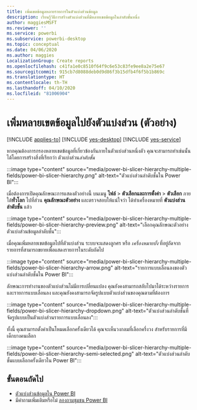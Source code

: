 ```yaml
---
title: เพิ่มเขตข้อมูลหลายรายการในตัวแบ่งส่วนข้อมูล
description: เรียนรู้วิธีการสร้างตัวแบ่งส่วนที่มีหลายเขตข้อมูลในลำดับชั้นหนึ่ง
author: maggiesMSFT
ms.reviewer: ''
ms.service: powerbi
ms.subservice: powerbi-desktop
ms.topic: conceptual
ms.date: 04/06/2020
ms.author: maggies
LocalizationGroup: Create reports
ms.openlocfilehash: c41fa1e0c8510f64f9c6e53c83fe9ee8a2e75e67
ms.sourcegitcommit: 915cb7d8088deb0d9d86f3b15dfb4f6f5b1b869c
ms.translationtype: HT
ms.contentlocale: th-TH
ms.lasthandoff: 04/10/2020
ms.locfileid: "81006904"
---
```

# <a name="add-multiple-fields-to-a-slicer-preview"></a>เพิ่มหลายเขตข้อมูลไปยังตัวแบ่งส่วน (ตัวอย่าง)

[!INCLUDE [applies-to](../includes/applies-to.md)] [!INCLUDE [yes-desktop](../includes/yes-desktop.md)] [!INCLUDE [yes-service](../includes/yes-service.md)]

หากคุณต้องการกรองหลายเขตข้อมูลที่เกี่ยวข้องกันภายในตัวแบ่งส่วนหนึ่งตัว คุณจะสามารถทำเช่นนั้นได้โดยการสร้างสิ่งที่เรียกว่า ตัวแบ่งส่วน*ลำดับชั้น* 

:::image type="content" source="media/power-bi-slicer-hierarchy-multiple-fields/power-bi-slicer-hierarchy.png" alt-text="ตัวแบ่งส่วนลำดับชั้นใน Power BI":::

เมื่อต้องการเปิดคุณลักษณะการแสดงตัวอย่างนี้ บนเมนู **ไฟล์** > **ตัวเลือกและการตั้งค่า** > **ตัวเลือก** ภายใต้**ทั่วโลก** ไปที่ส่วน **คุณลักษณะตัวอย่าง** และตรวจสอบให้แน่ใจว่า ได้ทำเครื่องหมายที่ **ตัวแบ่งส่วนลำดับชั้น** แล้ว

:::image type="content" source="media/power-bi-slicer-hierarchy-multiple-fields/power-bi-slicer-hierarchy-preview.png" alt-text="เลือกคุณลักษณะตัวอย่างตัวแบ่งส่วนข้อมูลลำดับชั้น":::

เมื่อคุณเพิ่มหลายเขตข้อมูลไปที่ตัวแบ่งส่วน ระบบจะแสดงลูกศร หรือ *เครื่องหมายบั้ง* ที่อยู่ถัดจากรายการที่สามารถขยายเพื่อแสดงรายการในระดับถัดไป

:::image type="content" source="media/power-bi-slicer-hierarchy-multiple-fields/power-bi-slicer-hierarchy-arrow.png" alt-text="รายการแบบเลื่อนลงของตัวแบ่งส่วนลำดับชั้นใน Power BI":::
 
ลักษณะการทำงานของตัวแบ่งส่วนไม่มีการเปลี่ยนแปลง คุณยังคงสามารถสลับไปมาได้ระหว่างรายการและรายการแบบเลื่อนลง และคุณยังคงสามารถจัดรูปแบบตัวแบ่งส่วนของคุณตามที่ต้องการ

:::image type="content" source="media/power-bi-slicer-hierarchy-multiple-fields/power-bi-slicer-hierarchy-dropdown.png" alt-text="ตัวแบ่งส่วนลำดับชั้นที่จัดรูปแบบเป็นตัวแบ่งส่วนรายการแบบเลื่อนลง":::
 
ทั้งนี้ คุณสามารถตั้งค่าเป็นโหมดเลือกครั้งเดียวได้ คุณจะเห็นวงกลมที่เลือกครึ่งวง สำหรับรายการที่มีเด็กบางคนเลือก
 
:::image type="content" source="media/power-bi-slicer-hierarchy-multiple-fields/power-bi-slicer-hierarchy-semi-selected.png" alt-text="ตัวแบ่งส่วนลำดับชั้นแบบเลือกครั้งเดียวใน Power BI":::

## <a name="next-steps"></a>ขั้นตอนถัดไป

- [ตัวแบ่งส่วนข้อมูลใน Power BI](../visuals/power-bi-visualization-slicers.md)
- มีคำถามเพิ่มเติมหรือไม่ [ลองถามชุมชน Power BI](https://community.powerbi.com/)